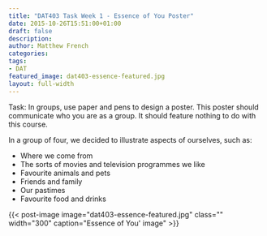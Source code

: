```yaml
---
title: "DAT403 Task Week 1 - Essence of You Poster"
date: 2015-10-26T15:51:00+01:00
draft: false
description: 
author: Matthew French
categories:
tags:
- DAT
featured_image: dat403-essence-featured.jpg
layout: full-width
---
```


Task: In groups, use paper and pens to design a poster. This poster should communicate who you are as a group. It should feature nothing to do with this course.

In a group of four, we decided to illustrate aspects of ourselves, such as:

<!--more-->

- Where we come from
- The sorts of movies and television programmes we like
- Favourite animals and pets
- Friends and family
- Our pastimes
- Favourite food and drinks

{{< post-image image="dat403-essence-featured.jpg" class="" width="300" caption="Essence of You' image" >}}